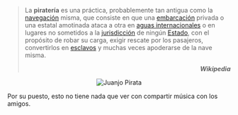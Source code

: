 <html><body><blockquote>

<p align="left">La <strong>piratería</strong> es una práctica, probablemente tan antigua como la <a href="http://es.wikipedia.org/wiki/Navegaci%C3%B3n" title="Navegación">navegación</a> misma, que consiste en que una <a href="http://es.wikipedia.org/wiki/Barco" title="Barco">embarcación</a> privada o una estatal amotinada ataca a otra en <a href="http://es.wikipedia.org/wiki/Aguas_internacionales" title="Aguas internacionales">aguas internacionales</a> o en lugares no sometidos a la <a href="http://es.wikipedia.org/wiki/Jurisdicci%C3%B3n" title="Jurisdicción">jurisdicción</a> de ningún <a href="http://es.wikipedia.org/wiki/Estado" title="Estado">Estado</a>, con el propósito de robar su carga, exigir rescate por los pasajeros, convertirlos en <a href="http://es.wikipedia.org/wiki/Esclavo" title="Esclavo">esclavos</a> y muchas veces apoderarse de la nave misma.</p>

<p align="right"><em><strong>Wikipedia</strong></em></p>

</blockquote>

<p align="center"><img src="/wp-content/uploads/2007/12/pirata-small.jpg" alt="Juanjo Pirata"></p>

<p align="left">Por su puesto, esto no tiene nada que ver con compartir música con los amigos.</p></body></html>